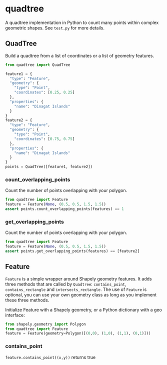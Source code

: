# quadtree

A quadtree implementation in Python to count many points within complex geometric shapes. See `test.py` for more details.

## QuadTree
Build a quadtree from a list of coordinates or a list of geometry features.

```python
from quadtree import QuadTree

feature1 = {
  "type": "Feature",
  "geometry": {
    "type": "Point",
    "coordinates": [0.25, 0.25]
  },
  "properties": {
    "name": "Dinagat Islands"
  }
}
feature2 = {
  "type": "Feature",
  "geometry": {
    "type": "Point",
    "coordinates": [0.75, 0.75]
  },
  "properties": {
    "name": "Dinagat Islands"
  }
}
points = QuadTree([feature1, feature2])
```

### count_overlapping_points
Count the number of points overlapping with your polygon.

```python
from quadtree import Feature
feature = Feature(None, (0.5, 0.5, 1.5, 1.5))
assert points.count_overlapping_points(features) == 1
```

### get_overlapping_points
Count the number of points overlapping with your polygon.

```python
from quadtree import Feature
feature = Feature(None, (0.5, 0.5, 1.5, 1.5))
assert points.get_overlapping_points(features) == [feature2]
```

## Feature
`Feature` is a simple wrapper around Shapely geometry features. It adds three methods that are called by `Quadtree`: `contains_point`, `contains_rectangle` and `intersects_rectangle`. The use of `Feature` is optional, you can use your own geometry class as long as you implement these three methods.

Initialize Feature with a Shapely geometry, or a Python dictionary with a geo interface:

```python
from shapely.geometry import Polygon
from quadtree import Feature
feature = Feature(geometry=Polygon([(0,0), (1,0), (1,1), (0,1)]))
```

### contains_point
`feature.contains_point((x,y))` returns true 
